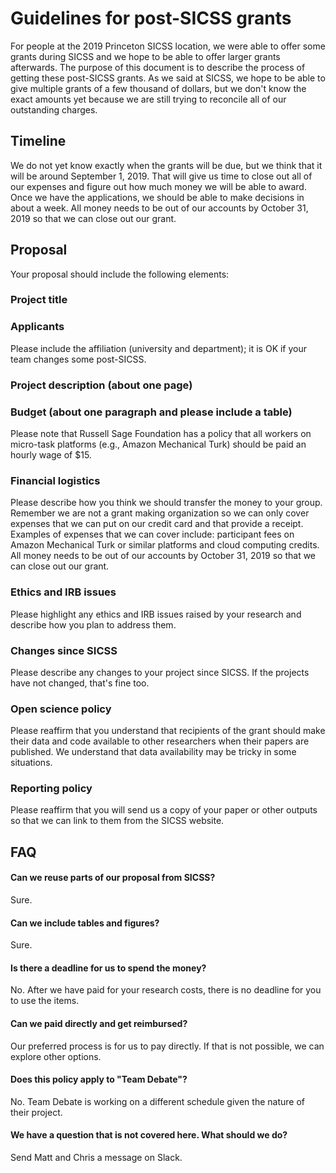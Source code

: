 # Guidelines for post-SICSS grants

For people at the 2019 Princeton SICSS location, we were able to offer some grants during SICSS and we hope to be able to offer larger grants afterwards. The purpose of this document is to describe the process of getting these post-SICSS grants.  As we said at SICSS, we hope to be able to give multiple grants of a few thousand of dollars, but we don't know the exact amounts yet because we are still trying to reconcile all of our outstanding charges.

## Timeline

We do not yet know exactly when the grants will be due, but we think that it will be around September 1, 2019.  That will give us time to close out all of our expenses and figure out how much money we will be able to award.  Once we have the applications, we should be able to make decisions in about a week.  All money needs to be out of our accounts by October 31, 2019 so that we can close out our grant.

## Proposal

Your proposal should include the following elements:

### Project title

### Applicants

Please include the affiliation (university and department); it is OK if your team changes some post-SICSS.

### Project description (about one page)

### Budget (about one paragraph and please include a table)

Please note that Russell Sage Foundation has a policy that all workers on micro-task platforms (e.g., Amazon Mechanical Turk) should be paid an hourly wage of $15.

### Financial logistics

Please describe how you think we should transfer the money to your group. Remember we are not a grant making organization so we can only cover expenses that we can put on our credit card and that provide a receipt. Examples of expenses that we can cover include: participant fees on Amazon Mechanical Turk or similar platforms and cloud computing credits. All money needs to be out of our accounts by October 31, 2019 so that we can close out our grant.

### Ethics and IRB issues

Please highlight any ethics and IRB issues raised by your research and describe how you plan to address them.

### Changes since SICSS

Please describe any changes to your project since SICSS. If the projects have not changed, that's fine too.

### Open science policy

Please reaffirm that you understand that recipients of the grant should make their data and code available to other researchers when their papers are published. We understand that data availability may be tricky in some situations.

### Reporting policy

Please reaffirm that you will send us a copy of your paper or other outputs so that we can link to them from the SICSS website.


## FAQ

#### Can we reuse parts of our proposal from SICSS?

Sure.

#### Can we include tables and figures?

Sure.

#### Is there a deadline for us to spend the money?

No. After we have paid for your research costs, there is no deadline for you to use the items.

#### Can we paid directly and get reimbursed?

Our preferred process is for us to pay directly. If that is not possible, we can explore other options.

#### Does this policy apply to "Team Debate"?

No. Team Debate is working on a different schedule given the nature of their project.

#### We have a question that is not covered here.  What should we do?

Send Matt and Chris a message on Slack.
